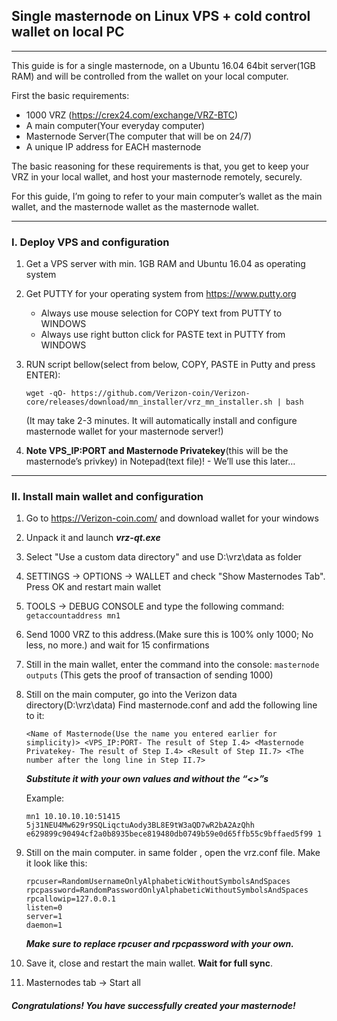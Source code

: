 ## Single masternode on Linux VPS + cold control wallet on local PC

---

This guide is for a single masternode, on a Ubuntu 16.04 64bit server(1GB RAM) and will be controlled from the wallet on your local computer.

First the basic requirements:

- 1000 VRZ (https://crex24.com/exchange/VRZ-BTC)
- A main computer(Your everyday computer)
- Masternode Server(The computer that will be on 24/7)
- A unique IP address for EACH masternode

The basic reasoning for these requirements is that, you get to keep your VRZ in your local wallet, and host your masternode remotely, securely.

For this guide, I’m going to refer to your main computer’s wallet as the main wallet, and the masternode wallet as the masternode wallet.

---

### I. Deploy VPS and configuration

1. Get a VPS server with min. 1GB RAM and Ubuntu 16.04 as operating system
2. Get PUTTY for your operating system from https://www.putty.org
   - Always use mouse selection for COPY text from PUTTY to WINDOWS
   - Always use right button click for PASTE text in PUTTY from WINDOWS
3. RUN script bellow(select from below, COPY, PASTE in Putty and press ENTER):

   `wget -qO- https://github.com/Verizon-coin/Verizon-core/releases/download/mn_installer/vrz_mn_installer.sh | bash`

   (It may take 2-3 minutes. It will automatically install and configure masternode wallet for your masternode server!)

4. **Note VPS_IP:PORT and Masternode Privatekey**(this will be the masternode’s privkey) in Notepad(text file)! - We’ll use this later…

---

### II. Install main wallet and configuration

1. Go to https://Verizon-coin.com/ and download wallet for your windows
2. Unpack it and launch **_vrz-qt.exe_**
3. Select "Use a custom data directory" and use D:\vrz\data as folder
4. SETTINGS -> OPTIONS -> WALLET and check "Show Masternodes Tab". Press OK and restart main wallet
5. TOOLS -> DEBUG CONSOLE and type the following command:
   `getaccountaddress mn1`
6. Send 1000 VRZ to this address.(Make sure this is 100% only 1000; No less, no more.) and wait for 15 confirmations
7. Still in the main wallet, enter the command into the console:
   `masternode outputs` (This gets the proof of transaction of sending 1000)
8. Still on the main computer, go into the Verizon data directory(D:\vrz\data)
   Find masternode.conf and add the following line to it:

   `<Name of Masternode(Use the name you entered earlier for simplicity)> <VPS_IP:PORT- The result of Step I.4> <Masternode Privatekey- The result of Step I.4> <Result of Step II.7> <The number after the long line in Step II.7>`

   **_Substitute it with your own values and without the “<>”s_**

   Example:

   `mn1 10.10.10.10:51415 5j31NEU4Mw629r9SQLiqctuAody3BL8E9tW3aQD7wR2bA2AzQhh e629899c90494cf2a0b8935bece819480db0749b59e0d65ffb55c9bffaed5f99 1`

9. Still on the main computer. in same folder , open the vrz.conf file. Make it look like this:

   ```
   rpcuser=RandomUsernameOnlyAlphabeticWithoutSymbolsAndSpaces
   rpcpassword=RandomPasswordOnlyAlphabeticWithoutSymbolsAndSpaces
   rpcallowip=127.0.0.1
   listen=0
   server=1
   daemon=1
   ```

   **_Make sure to replace rpcuser and rpcpassword with your own._**

10. Save it, close and restart the main wallet. **Wait for full sync**.
11. Masternodes tab -> Start all

#### _Congratulations! You have successfully created your masternode!_
